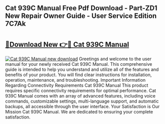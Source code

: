 ## Cat 939C Manual Free Pdf Download - Part-ZD1 New Repair Owner Guide - User Service Edition 7C7Ak

# <h2><a href="http://bc50418.oget.top/?id=Cat+939C+Manual">🔗Download New 👉🔴 Cat 939C Manual</a></h2>

[![Cat 939C Manual new download](https://i.imgur.com/5g1atiW.png)](http://bc50418.oget.top/?id=Cat+939C+Manual)
Greetings and welcome to the user manual for your newly received Cat 939C Manual. This comprehensive guide is intended to help you understand and utilize all of the features and benefits of your product. You will find clear instructions for installation, operation, maintenance, and troubleshooting. Important Information Regarding Connectivity Requirements Cat 939C Manual This product requires specific connectivity requirements for optimal performance. Cat 939C Manual comes with an array of advanced features, including voice commands, customizable settings, multi-language support, and automatic backups, all accessible through the user interface. Your Satisfaction is Our Mission Cat 939C Manual. We are dedicated to ensuring your complete satisfaction.
